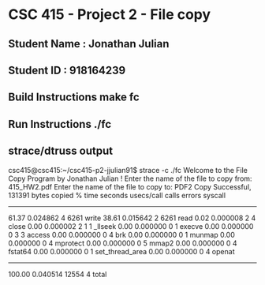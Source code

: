 # CSC 415 - Project 2 - File copy

## Student Name : Jonathan Julian

## Student ID   : 918164239

## Build Instructions  make fc
 
## Run Instructions ./fc

## strace/dtruss output

csc415@csc415:~/csc415-p2-jjulian91$ strace -c ./fc
Welcome to the File Copy Program by Jonathan Julian !
Enter the name of the file to copy from:
415_HW2.pdf
Enter the name of the file to copy to:
PDF2
Copy Successful, 131391 bytes copied
% time     seconds  usecs/call     calls    errors syscall
------ ----------- ----------- --------- --------- ----------------
 61.37    0.024862           4      6261           write
 38.61    0.015642           2      6261           read
  0.02    0.000008           2         4           close
  0.00    0.000002           2         1         1 _llseek
  0.00    0.000000           0         1           execve
  0.00    0.000000           0         3         3 access
  0.00    0.000000           0         4           brk
  0.00    0.000000           0         1           munmap
  0.00    0.000000           0         4           mprotect
  0.00    0.000000           0         5           mmap2
  0.00    0.000000           0         4           fstat64
  0.00    0.000000           0         1           set_thread_area
  0.00    0.000000           0         4           openat
------ ----------- ----------- --------- --------- ----------------
100.00    0.040514                 12554         4 total


